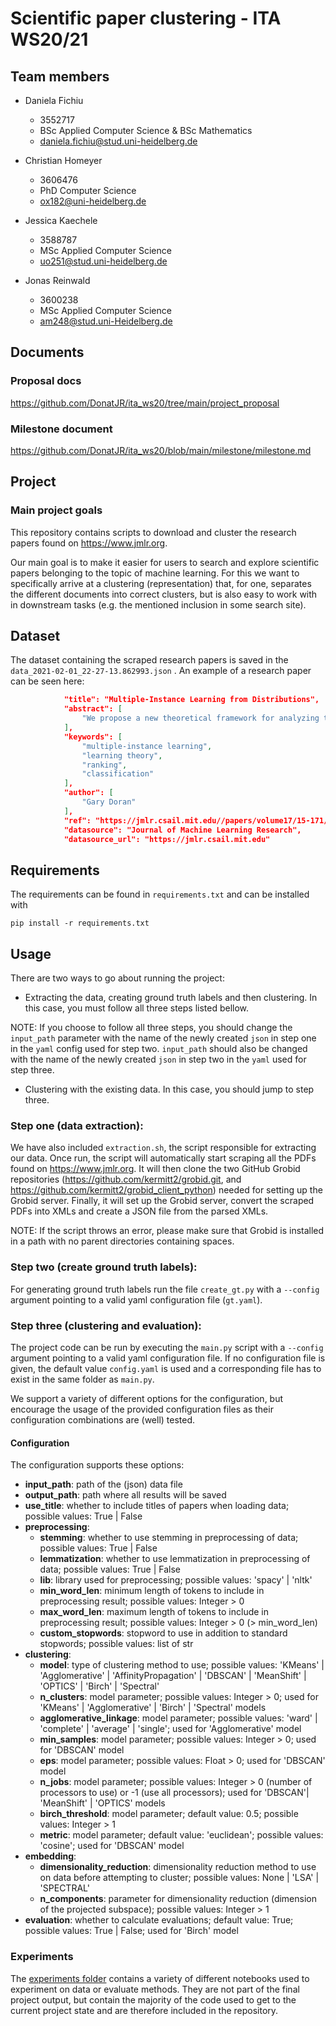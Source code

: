 # Scientific paper clustering - ITA WS20/21

## Team members

* Daniela Fichiu
  * 3552717
  * BSc Applied Computer Science & BSc Mathematics
  * daniela.fichiu@stud.uni-heidelberg.de

* Christian Homeyer
  * 3606476
  * PhD Computer Science
  * ox182@uni-heidelberg.de

* Jessica Kaechele
  * 3588787
  * MSc Applied Computer Science
  * uo251@stud.uni-heidelberg.de

* Jonas Reinwald
  * 3600238
  * MSc Applied Computer Science
  * am248@stud.uni-Heidelberg.de

## Documents

### Proposal docs
https://github.com/DonatJR/ita_ws20/tree/main/project_proposal

### Milestone document
https://github.com/DonatJR/ita_ws20/blob/main/milestone/milestone.md

## Project

### Main project goals
This repository contains scripts to download and cluster the research papers found on https://www.jmlr.org.

Our main goal is to make it easier for users to search and explore scientific papers belonging to the topic of machine learning.
For this we want to specifically arrive at a clustering (representation) that, for one, separates the different documents into correct clusters, but is also easy to work with in downstream tasks (e.g. the mentioned inclusion in some search site).

## Dataset
The dataset containing the scraped research papers is saved in the `data_2021-02-01_22-27-13.862993.json` . An example of a research paper can be seen here:
``` json
            "title": "Multiple-Instance Learning from Distributions",
            "abstract": [
                "We propose a new theoretical framework for analyzing the multiple-instance learning (MIL) setting. In MIL, training examples are provided to a learning algorithm in the form of labeled sets, or \"bags,\" of instances. Applications of MIL include 3-D quantitative structure activity relationship prediction for drug discovery and content-based image retrieval for web search. The goal of an algorithm is to learn a function that correctly labels new bags or a function that correctly labels new instances. We propose that bags should be treated as latent distributions from which samples are observed. We show that it is possible to learn accurate instance-and bag-labeling functions in this setting as well as functions that correctly rank bags or instances under weak assumptions. Additionally, our theoretical results suggest that it is possible to learn to rank efficiently using traditional, well-studied \"supervised\" learning approaches. We perform an extensive empirical evaluation that supports the theoretical predictions entailed by the new framework. The proposed theoretical framework leads to a better understanding of the relationship between the MI and standard supervised learning settings, and it provides new methods for learning from MI data that are more accurate, more efficient, and have better understood theoretical properties than existing MI-specific algorithms."
            ],
            "keywords": [
                "multiple-instance learning",
                "learning theory",
                "ranking",
                "classification"
            ],
            "author": [
                "Gary Doran"
            ],
            "ref": "https://jmlr.csail.mit.edu//papers/volume17/15-171/15-171.pdf",
            "datasource": "Journal of Machine Learning Research",
            "datasource_url": "https://jmlr.csail.mit.edu"
```

## Requirements
The requirements can be found in `requirements.txt` and can be installed with
```
pip install -r requirements.txt
```
## Usage
There are two ways to go about running the project:
* Extracting the data, creating ground truth labels and then clustering.
In this case, you must follow all three steps listed bellow.

NOTE: If you choose to follow all three steps, you should change the `input_path` parameter with the name of the newly created `json` in step one in the `yaml` config used for step two. `input_path` should also be changed with the name of the newly created `json` in step two in the `yaml` used for step three.  

* Clustering with the existing data.
In this case, you should jump to step three.

### Step one (data extraction):
We have also included `extraction.sh`, the script responsible for extracting our data. Once run, the script will automatically start scraping all the PDFs found on https://www.jmlr.org. It will then clone the two GitHub Grobid repositories (https://github.com/kermitt2/grobid.git, and https://github.com/kermitt2/grobid_client_python) needed for setting up the Grobid server. Finally, it will set up the Grobid server, convert the scraped PDFs into XMLs and create a JSON file from the parsed XMLs.

NOTE: If the script throws an error, please make sure that Grobid is installed in a path with no parent directories containing spaces.

### Step two (create ground truth labels):
For generating ground truth labels run the file `create_gt.py` with a `--config` argument pointing to a valid yaml configuration file (`gt.yaml`).

### Step three (clustering and evaluation):
The project code can be run by executing the `main.py` script with a `--config` argument pointing to a valid yaml configuration file. If no configuration file is given, the default value `config.yaml` is used and a corresponding file has to exist in the same folder as `main.py`.

We support a variety of different options for the configuration, but encourage the usage of the provided configuration files as their configuration combinations are (well) tested.

#### Configuration
The configuration supports these options:

* __input_path__: path of the (json) data file
* __output_path__: path where all results will be saved
* __use_title__: whether to include titles of papers when loading data; possible values: True | False
* __preprocessing__:
  * __stemming__: whether to use stemming in preprocessing of data; possible values: True | False
  * __lemmatization__: whether to use lemmatization in preprocessing of data; possible values: True | False
  * __lib__: library used for preprocessing; possible values: 'spacy' | 'nltk'
  * __min_word_len__: minimum length of tokens to include in preprocessing result; possible values: Integer > 0
  * __max_word_len__: maximum length of tokens to include in preprocessing result; possible values: Integer > 0 (> min_word_len)
  * __custom_stopwords__: stopword to use in addition to standard stopwords; possible values: list of str
* __clustering__:
  * __model__: type of clustering method to use; possible values: 'KMeans' | 'Agglomerative' | 'AffinityPropagation' | 'DBSCAN' | 'MeanShift' | 'OPTICS' | 'Birch' | 'Spectral'
  * __n_clusters__: model parameter; possible values: Integer > 0; used for 'KMeans' | 'Agglomerative' | 'Birch' | 'Spectral' models
  * __agglomerative_linkage__: model parameter; possible values: 'ward' | 'complete' | 'average' | 'single'; used for 'Agglomerative' model
  * __min_samples__: model parameter; possible values: Integer > 0; used for 'DBSCAN' model
  * __eps__: model parameter; possible values: Float > 0; used for 'DBSCAN' model
  * __n_jobs__: model parameter; possible values: Integer > 0 (number of processors to use) or -1 (use all processors); used for 'DBSCAN'| 'MeanShift' | 'OPTICS' models
  * __birch_threshold__: model parameter; default value: 0.5; possible values: Integer > 1
  * __metric__: model parameter; default value: 'euclidean'; possible values: 'cosine'; used for 'DBSCAN' model
* __embedding__:
  * __dimensionality_reduction__: dimensionality reduction method to use on data before attempting to cluster; possible values: None | 'LSA' | 'SPECTRAL'
  * __n_components__: parameter for dimensionality reduction (dimension of the projected subspace); possible values: Integer > 1
* __evaluation__: whether to calculate evaluations; default value: True; possible values: True | False;  used for 'Birch' model

### Experiments
The [experiments folder](https://github.com/DonatJR/ita_ws20/tree/main/experiments) contains a variety of different notebooks used to experiment on data or evaluate methods. They are not part of the final project output, but contain the majority of the code used to get to the current project state and are therefore included in the repository. 
